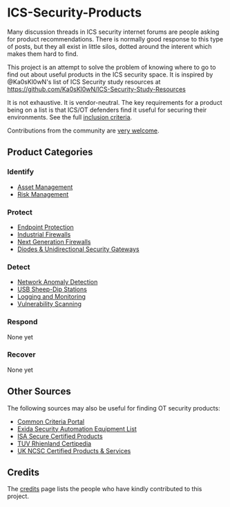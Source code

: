 # ICS-Security-Products
Many discussion threads in ICS security internet forums are people asking for product recommendations. There is normally good response to this type of posts, but they all exist in little silos, dotted around the interent which makes them hard to find.

This project is an attempt to solve the problem of knowing where to go to find out about useful products in the ICS security space. It is inspired by @Ka0sKl0wN's list of ICS Security study resources at https://github.com/Ka0sKl0wN/ICS-Security-Study-Resources

It is not exhaustive. It is vendor-neutral. The key requirements for a product being on a list is that ICS/OT defenders find it useful for securing their environments. See the full [inclusion criteria](Criteria.md).

Contributions from the community are [very welcome](Contributing.md).

## Product Categories

### Identify

* [Asset Management](AssetMgmt.md)
* [Risk Management](RiskMgmt.md)

### Protect

* [Endpoint Protection](EndpointProtection.md)
* [Industrial Firewalls](IndustrialFirewalls.md)
* [Next Generation Firewalls](NGFW.md)
* [Diodes & Unidirectional Security Gateways](DiodesGateways.md)

### Detect

* [Network Anomaly Detection](NAD.md)
* [USB Sheep-Dip Stations](USBSheepDip.md)
* [Logging and Monitoring](Logging.md)
* [Vulnerability Scanning](Vuln.md)

### Respond
None yet

### Recover
None yet

## Other Sources

The following sources may also be useful for finding OT security products:

* [Common Criteria Portal](https://www.commoncriteriaportal.org/products/)
* [Exida Security Automation Equipment List](https://www.exida.com/SAEL-Security)
* [ISA Secure Certified Products](https://isasecure.org/en-US/End-Users)
* [TUV Rhienland Certipedia](https://www.certipedia.com/?locale=en)
* [UK NCSC Certified Products & Services](https://www.ncsc.gov.uk/section/products-services/introduction) 


## Credits
The [credits](Credits.md) page lists the people who have kindly contributed to this project.
